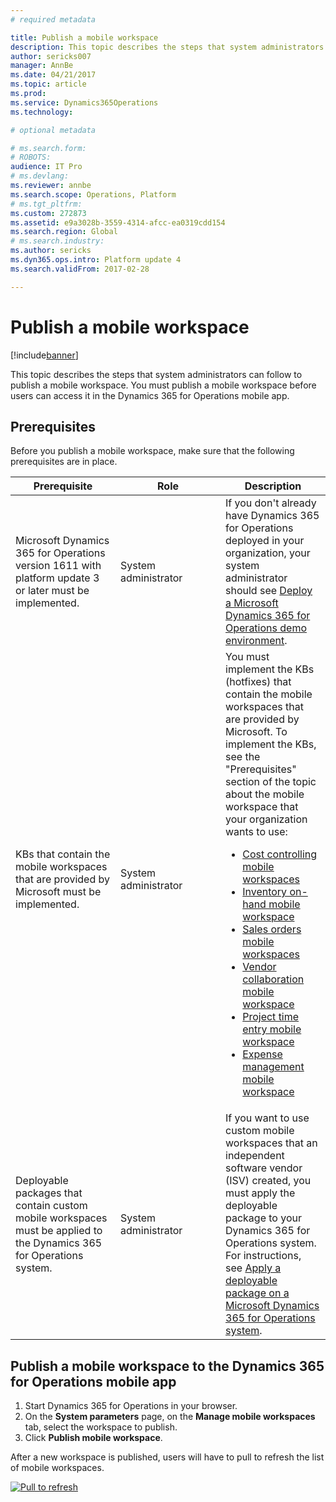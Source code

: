 ```yaml
---
# required metadata

title: Publish a mobile workspace
description: This topic describes the steps that system administrators can follow to publish a mobile workspace. You must publish a mobile workspace before users can access it in the Dynamics 365 for Operations mobile app. 
author: sericks007
manager: AnnBe
ms.date: 04/21/2017
ms.topic: article
ms.prod: 
ms.service: Dynamics365Operations
ms.technology: 

# optional metadata

# ms.search.form: 
# ROBOTS: 
audience: IT Pro
# ms.devlang: 
ms.reviewer: annbe
ms.search.scope: Operations, Platform
# ms.tgt_pltfrm: 
ms.custom: 272873
ms.assetid: e9a3028b-3559-4314-afcc-ea0319cdd154
ms.search.region: Global
# ms.search.industry: 
ms.author: sericks
ms.dyn365.ops.intro: Platform update 4
ms.search.validFrom: 2017-02-28

---
```


# Publish a mobile workspace

[!include[banner](../includes/banner.md)]



This topic describes the steps that system administrators can follow to publish a mobile workspace. You must publish a mobile workspace before users can access it in the Dynamics 365 for Operations mobile app. 

Prerequisites
-------------

Before you publish a mobile workspace, make sure that the following prerequisites are in place.

<table>
<colgroup>
<col width="33%" />
<col width="33%" />
<col width="33%" />
</colgroup>
<thead>
<tr class="header">
<th>Prerequisite</th>
<th>Role</th>
<th>Description</th>
</tr>
</thead>
<tbody>
<tr class="odd">
<td>Microsoft Dynamics 365 for Operations version 1611 with platform update 3 or later must be implemented.</td>
<td>System administrator</td>
<td>If you don't already have Dynamics 365 for Operations deployed in your organization, your system administrator should see <a href="../deployment/deploy-demo-environment.md">Deploy a Microsoft Dynamics 365 for Operations demo environment</a>.</td>
</tr>
<tr class="even">
<td>KBs that contain the mobile workspaces that are provided by Microsoft must be implemented.</td>
<td>System administrator</td>
<td>You must implement the KBs (hotfixes) that contain the mobile workspaces that are provided by Microsoft. To implement the KBs, see the "Prerequisites" section of the topic about the mobile workspace that your organization wants to use:
<ul>
<li><a href="/dynamics365/operations/financials/cost-accounting/cost-controlling-mobile-workspace">Cost controlling mobile workspaces</a></li>
<li><a href="/dynamics365/operations/supply-chain/production-control/inventory-on-hand-mobile-workspace">Inventory on-hand mobile workspace</a></li>
<li><a href="/dynamics365/operations/supply-chain/production-control/sales-orders-mobile-workspace">Sales orders mobile workspaces</a></li>
<li><a href="/dynamics365/operations/supply-chain/procurement/vendor-collaboration-mobile-workspace">Vendor collaboration mobile workspace</a></li>
<li><a href="/dynamics365/operations/financials/project-management/project-time-entry-mobile-workspace">Project time entry mobile workspace</a></li>
<li><a href="/dynamics365/operations/financials/expense-management/expense-management-mobile-workspace">Expense management mobile workspace</a></li>
</ul></td>
</tr>
<tr class="odd">
<td>Deployable packages that contain custom mobile workspaces must be applied to the Dynamics 365 for Operations system.</td>
<td>System administrator</td>
<td>If you want to use custom mobile workspaces that an independent software vendor (ISV) created, you must apply the deployable package to your Dynamics 365 for Operations system. For instructions, see <a href="../deployment/apply-deployable-package-system.md">Apply a deployable package on a Microsoft Dynamics 365 for Operations system</a>.</td>
</tr>
</tbody>
</table>

## Publish a mobile workspace to the Dynamics 365 for Operations mobile app
1.  Start Dynamics 365 for Operations in your browser.
2.  On the **System parameters** page, on the **Manage mobile workspaces** tab, select the workspace to publish.
3.  Click **Publish mobile workspace**.

After a new workspace is published, users will have to pull to refresh the list of mobile workspaces. 

[![Pull to refresh](./media/pull-to-refresh-list-of-workspaces-183x300.png)](./media/pull-to-refresh-list-of-workspaces.png)




